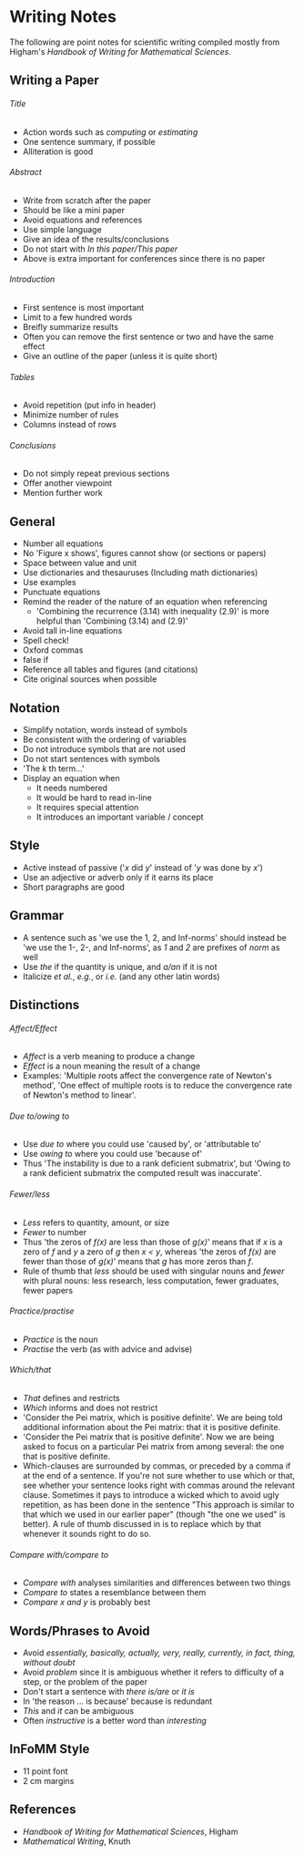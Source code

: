 # **Writing Notes**

The following are point notes for scientific writing compiled mostly from Higham's *Handbook of Writing for Mathematical Sciences*.

## Writing a Paper
###### Title
- Action words such as *computing* or *estimating*
- One sentence summary, if possible
- Alliteration is good

###### Abstract
- Write from scratch after the paper
- Should be like a mini paper
- Avoid equations and references
- Use simple language
- Give an idea of the results/conclusions
- Do not start with *In this paper/This paper*
- Above is extra important for conferences since there is no paper

###### Introduction
- First sentence is most important
- Limit to a few hundred words
- Breifly summarize results
- Often you can remove the first sentence or two and have the same effect
- Give an outline of the paper (unless it is quite short)

###### Tables
- Avoid repetition (put info in header)
- Minimize number of rules
- Columns instead of rows

###### Conclusions
- Do not simply repeat previous sections
- Offer another viewpoint
- Mention further work

## General
- Number all equations
- No 'Figure x shows', figures cannot show (or sections or papers)
- Space between value and unit
- Use dictionaries and thesauruses (Including math dictionaries)
- Use examples
- Punctuate equations
- Remind the reader of the nature of an equation when referencing
 	- 'Combining the recurrence (3.14) with inequality (2.9)'
is more helpful than 'Combining (3.14) and (2.9)'
- Avoid tall in-line equations
- Spell check!
- Oxford commas
- false if
- Reference all tables and figures (and citations)
- Cite original sources when possible

## Notation
- Simplify notation, words instead of symbols
- Be consistent with the ordering of variables
- Do not introduce symbols that are not used
- Do not start sentences with symbols
- 'The *k* th term...'
- Display an equation when
	- It needs numbered
	- It would be hard to read in-line
	- It requires special attention
	- It introduces an important variable / concept

## Style
- Active instead of passive ('*x* did *y*' instead of '*y* was done by *x*')
- Use an adjective or adverb only if it earns its place
- Short paragraphs are good


## Grammar
- A sentence such as 'we use the 1, 2, and Inf-norms' should instead be 'we use the 1-, 2-, and Inf-norms', as *1* and *2* are prefixes of *norm* as well
- Use *the* if the quantity is unique, and *a/an* if it is not
- Italicize *et al.*, *e.g.*, or *i.e.* (and any other latin words)


## Distinctions
###### Affect/Effect
- *Affect* is a verb meaning to produce a change
- *Effect* is a noun meaning the result of a change
- Examples: 'Multiple roots affect the convergence rate of Newton's method', 'One effect of multiple roots is to reduce the convergence rate of Newton's method to linear'.

###### Due to/owing to
- Use *due to* where you could use 'caused by', or 'attributable to'
- Use *owing to* where you could use 'because of'
- Thus 'The instability is due to a rank deficient submatrix', but 'Owing to a rank deficient submatrix the computed result
was inaccurate'.

###### Fewer/less
- *Less* refers to quantity, amount, or size
- *Fewer* to number
- Thus 'the zeros of *f(x)* are less than those of *g(x)*' means that if *x* is a zero of *f* and *y* a zero of *g* then *x < y*, whereas 'the zeros of *f(x)* are fewer than those of *g(x)*' means that *g* has more zeros than *f*.
- Rule of thumb that *less* should be used with singular nouns and *fewer* with plural nouns: less research, less computation, fewer graduates, fewer papers

###### Practice/practise
- *Practice* is the noun
- *Practise* the verb (as with advice and advise)

###### Which/that
- *That* defines and restricts
- *Which* informs and does not restrict
- 'Consider the Pei matrix, which is positive definite'. We are being told additional information about the Pei matrix: that it is positive definite.
- 'Consider the Pei matrix that is positive definite'. Now we are being asked to focus on a particular Pei matrix from among several: the one that is positive definite.
- Which-clauses are surrounded by commas, or preceded by a comma if at the end of a sentence. If you're not sure whether to use which or that, see whether your sentence looks right with commas around the relevant clause. Sometimes it pays to introduce a wicked which to avoid ugly repetition, as has been done in the sentence "This approach is similar to that which we used in our earlier paper" (though "the one we used" is better). A rule of thumb discussed in is to replace which by that whenever it sounds right to do so.

###### Compare with/compare to
- *Compare with* analyses similarities and differences between two things
- *Compare to* states a resemblance between them
- *Compare x and y* is probably best

## Words/Phrases to Avoid
- Avoid *essentially, basically, actually, very, really, currently, in fact, thing, without doubt*
- Avoid *problem* since it is ambiguous whether it refers to difficulty of a step, or the problem of the paper
- Don't start a sentence with *there is/are* or *it is*
- In 'the reason ... is because' because is redundant
- *This* and *it* can be ambiguous
- Often *instructive* is a better word than *interesting*

## InFoMM Style
- 11 point font
- 2 cm margins

## References
- *Handbook of Writing for Mathematical Sciences*, Higham
- *Mathematical Writing*, Knuth
